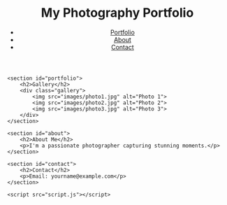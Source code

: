 <!DOCTYPE html>
<html lang="en">
<head>
    <meta charset="UTF-8">
    <meta name="viewport" content="width=device-width, initial-scale=1.0">
    <title>My Photography Portfolio</title>
    <link rel="stylesheet" href="style.css">
</head>
<body>
    <header>
        <h1>My Photography Portfolio</h1>
        <nav>
            <ul>
                <li><a href="#portfolio">Portfolio</a></li>
                <li><a href="#about">About</a></li>
                <li><a href="#contact">Contact</a></li>
            </ul>
        </nav>
    </header>

    <section id="portfolio">
        <h2>Gallery</h2>
        <div class="gallery">
            <img src="images/photo1.jpg" alt="Photo 1">
            <img src="images/photo2.jpg" alt="Photo 2">
            <img src="images/photo3.jpg" alt="Photo 3">
        </div>
    </section>

    <section id="about">
        <h2>About Me</h2>
        <p>I'm a passionate photographer capturing stunning moments.</p>
    </section>

    <section id="contact">
        <h2>Contact</h2>
        <p>Email: yourname@example.com</p>
    </section>

    <script src="script.js"></script>
</body>
</html>
